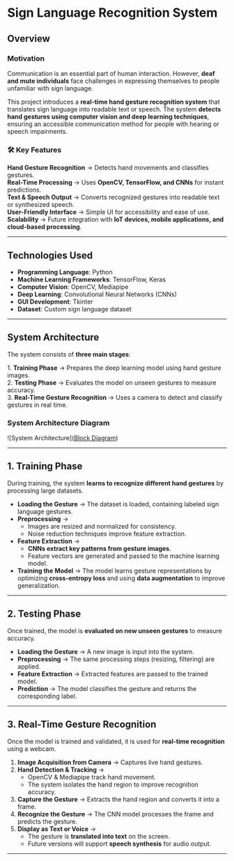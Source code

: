 # Sign Language Recognition System  

## Overview  
### Motivation  
Communication is an essential part of human interaction. However, **deaf and mute individuals** face challenges in expressing themselves to people unfamiliar with sign language.  

This project introduces a **real-time hand gesture recognition system** that translates sign language into readable text or speech. The system **detects hand gestures using computer vision and deep learning techniques**, ensuring an accessible communication method for people with hearing or speech impairments.  

### 🛠 Key Features  
**Hand Gesture Recognition** → Detects hand movements and classifies gestures.  
**Real-Time Processing** → Uses **OpenCV, TensorFlow, and CNNs** for instant predictions.  
**Text & Speech Output** → Converts recognized gestures into readable text or synthesized speech.  
**User-Friendly Interface** → Simple UI for accessibility and ease of use.  
**Scalability** → Future integration with **IoT devices, mobile applications, and cloud-based processing**.  

---

## Technologies Used  
- **Programming Language**: Python  
- **Machine Learning Frameworks**: TensorFlow, Keras  
- **Computer Vision**: OpenCV, Mediapipe  
- **Deep Learning**: Convolutional Neural Networks (CNNs)  
- **GUI Development**: Tkinter  
- **Dataset**: Custom sign language dataset  

---

## System Architecture  

The system consists of **three main stages**:  

1️. **Training Phase** → Prepares the deep learning model using hand gesture images.  
2. **Testing Phase** → Evaluates the model on unseen gestures to measure accuracy.  
3. **Real-Time Gesture Recognition** → Uses a camera to detect and classify gestures in real time.  

### System Architecture Diagram  
![System Architecture]([Block Diagram](https://github.com/adijad/Sign-Language-Detection/blob/main/Dataset/fig%201.png))  

---

## **1. Training Phase**  
During training, the system **learns to recognize different hand gestures** by processing large datasets.  

- **Loading the Gesture** → The dataset is loaded, containing labeled sign language gestures.  
- **Preprocessing** →  
  - Images are resized and normalized for consistency.  
  - Noise reduction techniques improve feature extraction.  
- **Feature Extraction** →  
  - **CNNs extract key patterns from gesture images**.  
  - Feature vectors are generated and passed to the machine learning model.  
- **Training the Model** → The model learns gesture representations by optimizing **cross-entropy loss** and using **data augmentation** to improve generalization.  

---

## **2. Testing Phase**  
Once trained, the model is **evaluated on new unseen gestures** to measure accuracy.  

- **Loading the Gesture** → A new image is input into the system.  
- **Preprocessing** → The same processing steps (resizing, filtering) are applied.  
- **Feature Extraction** → Extracted features are passed to the trained model.  
- **Prediction** → The model classifies the gesture and returns the corresponding label.  

---

## **3. Real-Time Gesture Recognition**  
Once the model is trained and validated, it is used for **real-time recognition** using a webcam.  

1. **Image Acquisition from Camera** → Captures live hand gestures.  
2. **Hand Detection & Tracking** →  
   - OpenCV & Mediapipe track hand movement.  
   - The system isolates the hand region to improve recognition accuracy.  
3. **Capture the Gesture** → Extracts the hand region and converts it into a frame.  
4. **Recognize the Gesture** → The CNN model processes the frame and predicts the gesture.  
5. **Display as Text or Voice** →  
   - The gesture is **translated into text** on the screen.  
   - Future versions will support **speech synthesis** for audio output.  

---

